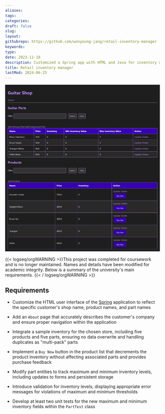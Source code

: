 ```yaml
---
aliases: 
tags:
categories:
draft: false
slug: 
layout: 
githubrepo: https://github.com/wonyoung-jang/retail-inventory-manager
keywords: 
type: 
date: 2023-11-18
description: Customized a Spring app with HTML and Java for inventory management, showcasing software development skills for a client's needs
title: Retail inventory manager
lastMod: 2024-06-25
---
```

![🖼 retail-inventory.webp](/assets/retail-inventory.webp)

{{< logseq/orgWARNING >}}This project was completed for coursework and is no longer maintained. Names and details have been modified for academic integrity. Below is a summary of the university's main requirements.
{{< / logseq/orgWARNING >}}

## Requirements

  + Customize the HTML user interface of the [Spring](https://spring.io/projects/spring-framework) application to reflect the specific customer's shop name, product names, and part names

  + Add an `About` page that accurately describes the customer's company and ensure proper navigation within the application

  + Integrate a sample inventory for the chosen store, including five products and five parts, ensuring no data overwrite and handling duplicates as "multi-pack" parts

  + Implement a `Buy Now` button in the product list that decrements the product inventory without affecting associated parts and provides purchase feedback

  + Modify part entities to track maximum and minimum inventory levels, including updates to forms and persistent storage

  + Introduce validation for inventory levels, displaying appropriate error messages for violations of maximum and minimum thresholds

  + Develop at least two unit tests for the new maximum and minimum inventory fields within the `PartTest` class
